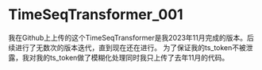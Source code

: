 # TimeSeqTransformer_001
我在Github上上传的这个TimeSeqTransformer是我2023年11月完成的版本。后续进行了无数次的版本迭代，直到现在还在进行。
为了保证我的ts_token不被泄露，我对我的ts_token做了模糊化处理同时我只上传了去年11月的代码。
